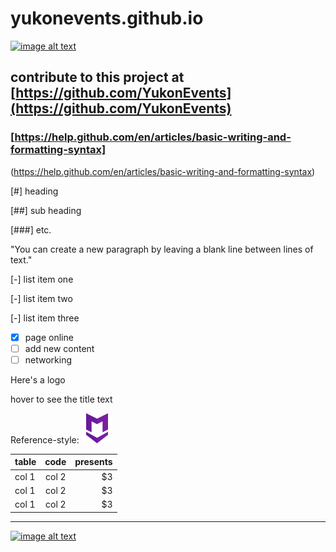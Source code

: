 # yukonevents.github.io

[![image alt text](https://scontent.fybz2-2.fna.fbcdn.net/v/t1.0-9/48269257_2159102764154388_339179683398549504_n.jpg?_nc_cat=107&_nc_oc=AQm7OTUJgU3fNP-Gev7NMGKxsT-Ca8_UEvyeWFiXCrSTKcwy5rS68RZmWEGBEasip-A&_nc_ht=scontent.fybz2-2.fna&oh=fba91fe7350dfa7711513071ac9b0ca2&oe=5E079968)](https://www.facebook.com/YukonEvents/)

## contribute to this project at [https://github.com/YukonEvents](https://github.com/YukonEvents)

### [https://help.github.com/en/articles/basic-writing-and-formatting-syntax]
(https://help.github.com/en/articles/basic-writing-and-formatting-syntax)

[#] heading

[##] sub heading

[###] etc.

"You can create a new paragraph by leaving a blank line between lines of text."

[-] list item one 

[-] list item two 

[-] list item three 



- [x] page online
- [ ] add new content
- [ ] networking

Here's a logo 

hover to see the title text

Reference-style: 
![alt text][logo]

[logo]: https://github.com/adam-p/markdown-here/raw/master/src/common/images/icon48.png "Logo Title Text"

| table         | code          | presents |
| ------------- |:-------------:| --------:|
| col 1         | col 2         |       $3 |
| col 1         | col 2         |       $3 |
| col 1         | col 2         |       $3 |


---

[![image alt text](http://img.youtube.com/vi/YOUTUBE_VIDEO_ID_HERE/0.jpg)](https://www.youtube.com/watch?v=QUldxN4S1UY)


